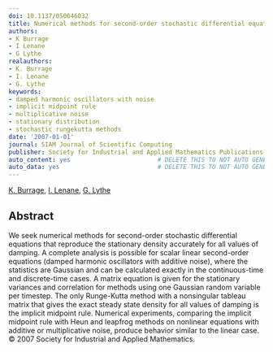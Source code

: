 ```yaml
---
doi: 10.1137/050646032
title: Numerical methods for second-order stochastic differential equations
authors:
- K Burrage
- I Lenane
- G Lythe
realauthors:
- K. Burrage
- I. Lenane
- G. Lythe
keywords:
- damped harmonic oscillators with noise
- implicit midpoint rule
- multiplicative noise
- stationary distribution
- stochastic rungekutta methods
date: '2007-01-01'
journal: SIAM Journal of Scientific Computing
publisher: Society for Industrial and Applied Mathematics Publications
auto_content: yes                        # DELETE THIS TO NOT AUTO GENERATE CONTENT
auto_data: yes                           # DELETE THIS TO NOT AUTO GENERATE METADATA
---
```

[K. Burrage](https://www.scopus.com/authid/detail.uri?authorId=7006145077), [I. Lenane](https://www.scopus.com/authid/detail.uri?authorId=6506559458), [G. Lythe](https://www.scopus.com/authid/detail.uri?authorId=6603857656)

## Abstract
We seek numerical methods for second-order stochastic differential equations that reproduce the stationary density accurately for all values of damping. A complete analysis is possible for scalar linear second-order equations (damped harmonic oscillators with additive noise), where the statistics are Gaussian and can be calculated exactly in the continuous-time and discrete-time cases. A matrix equation is given for the stationary variances and correlation for methods using one Gaussian random variable per timestep. The only Runge-Kutta method with a nonsingular tableau matrix that gives the exact steady state density for all values of damping is the implicit midpoint rule. Numerical experiments, comparing the implicit midpoint rule with Heun and leapfrog methods on nonlinear equations with additive or multiplicative noise, produce behavior similar to the linear case. © 2007 Society for Industrial and Applied Mathematics.
